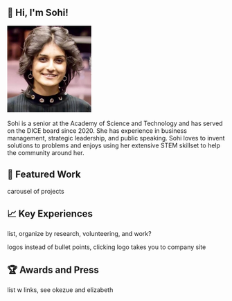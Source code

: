 ## 👋 Hi, I'm Sohi!

<img src="https://github.com/thediceinitiative/thediceinitiative.github.io/blob/main/headshot.jpeg?raw=true" height=200>
  <p>Sohi is a senior at the Academy of Science and Technology and has served on the DICE board since 2020. She has experience in business management, strategic leadership, and public speaking. Sohi loves to invent solutions to problems and enjoys using her extensive STEM skillset to help the community around her.</p>

## 🔧 Featured Work

carousel of projects

## 📈 Key Experiences

list, organize by research, volunteering, and work?

logos instead of bullet points, clicking logo takes you to company site

## 🏆 Awards and Press

list w links, see okezue and elizabeth
